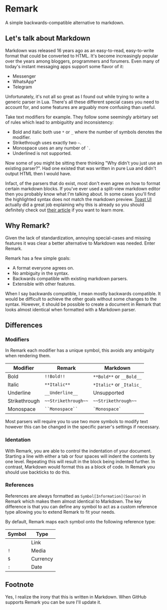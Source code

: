 # Remark
A simple backwards-compatible alternative to markdown.

## Let's talk about Markdown

Markdown was released 16 years ago as an easy-to-read, easy-to-write format that could be converted to HTML. It's become increasingly popular over the years among bloggers, programmers and forumers. Even many of today's instant messaging apps support some flavor of it:
- Messenger
- WhatsApp*
- Telegram

Unfortunately, it's not all so great as I found out while trying to write a generic parser in Lua. There's all these different special cases you need to account for, and some features are arguably more confusing than useful. 

Take text modifiers for example. They follow some seemingly arbirtary set of rules which lead to ambiguitity and inconsistency:

- Bold and italic both use `*` or `_` where the number of symbols denotes the modifier.
- Strikethrough uses exactly two `~`.
- Monospace uses an any number of `` ` ``.
- Underlined is not supported.

Now some of you might be sitting there thinking "Why didn't you just use an existing parser?". Had one existed that was written in pure Lua and didn't output HTML then I would have.

Infact, of the parsers that do exist, most don't even agree on how to format certain markdown blocks. If you've ever used a split-view markdown editor then you probably know what I'm talking about. In some cases you'll find the highlighted syntax does not match the markdown preview. [Toast UI](https://ui.toast.com/) actually did a great job explaining why this is already so you should definitely check out [their article](https://medium.com/@toastui/the-need-for-a-new-markdown-parser-and-why-e6a7f1826137) if you want to learn more.

## Why Remark?
Given the lack of standardization, annoying special-cases and missing features it was clear a better alternative to Markdown was needed. Enter Remark.

Remark has a few simple goals:
- A format everyone agrees on.
- No ambiguity in the syntax.
- Backwards compatible with existing markdown parsers.
- Extensible with other features.

When I say backwards compatible, I mean mostly backwards compatible. It would be difficult to achieve the other goals without some changes to the syntax. However, it should be possible to create a document in Remark that looks almost identical when formatted with a Markdown parser.

## Differences

### Modifiers
In Remark each modifier has a unique symbol, this avoids any ambiguity when rendering them.

Modifier | Remark | Markdown
--- | --- | ---
Bold | `!!Bold!!` | `**Bold**` or `__Bold__`
Italic | `**Italic**` | `*Italic*` or `_Italic_`
Underline | `__Underline__` | Unsupported
Strikethrough | `~~Strikethrough~~` | `~~Strikethrough~~`
Monospace | ``` ``Monospace`` ``` | `` `Monospace` ``

Most parsers will require you to use two more symbols to modify text however this can be changed in the specific parser's settings if necessary.

### Identation

With Remark, you are able to control the indentation of your document. Starting a line with either a tab or four spaces will indent the contents by one level. Repeating this will result in the block being indented further. In contrast, Markdown would format this as a block of code. In Remark you should use backticks to do this.

### References

References are always formatted as `Symbol[Information](Source)` in Remark which makes them almost identical to Markdown. The key difference is that you can define any symbol to act as a custom reference type allowing you to extend Remark to fit your needs.

By default, Remark maps each symbol onto the following reference type:

Symbol | Type
--- | ---
` ` | Link
`!` | Media
`$` | Currency
`:` | Date

## Footnote
Yes, I realize the irony that this is written in Markdown. When GitHub supports Remark you can be sure I'll update it.
